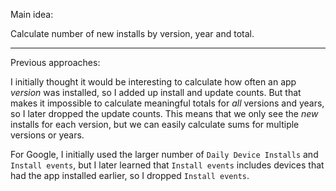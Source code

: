 Main idea:

Calculate number of new installs by version, year and total.

----------------------------------------
Previous approaches:

I initially thought it would be interesting to calculate how often an app
*version* was installed, so I added up install and update counts. But that
makes it impossible to calculate meaningful totals for *all* versions and
years, so I later dropped the update counts. This means that we only see
the *new* installs for each version, but we can easily calculate sums for
multiple versions or years.

For Google, I initially used the larger number of `Daily Device Installs`
and `Install events`, but I later learned that `Install events` includes
devices that had the app installed earlier, so I dropped `Install events`.

